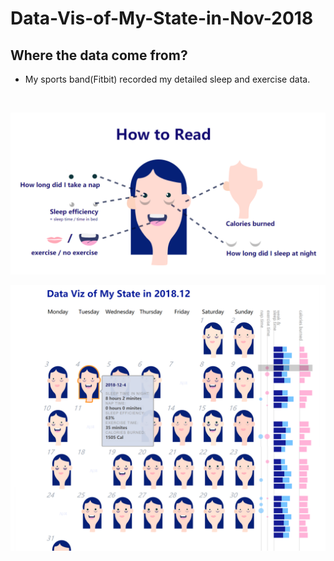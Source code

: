 # Data-Vis-of-My-State-in-Nov-2018

## Where the data come from?
- My sports band(Fitbit) recorded my detailed sleep and exercise data.

<br>


![Image text](https://github.com/Yevtte/Data-Vis-of-My-State-in-Nov-2018/raw/master/src/legend.png)

![Image text](https://github.com/Yevtte/Data-Vis-of-My-State-in-Nov-2018/raw/master/src/ex.png)
